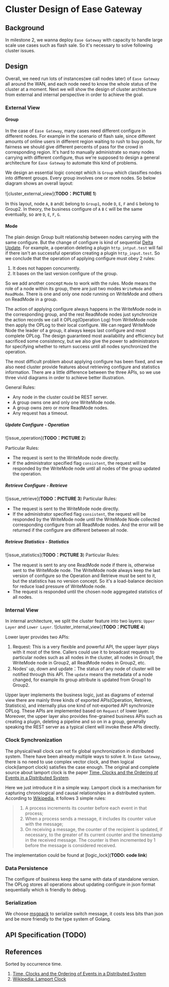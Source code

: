 # Cluster Design of Ease Gateway

## Background
In milestone 2, we wanna deploy `Ease Gateway` with capacity to handle large scale use cases such as flash sale. So it's necessary to solve following cluster issues.

## Design
Overall, we need run lots of instances(we call nodes later) of `Ease Gateway` all around the WAN, and each node need to know the whole status of the cluster at a moment. Next we will show the design of cluster architecture from external and internal perspective in order to achieve the goal.

### External View
#### Group
In the case of `Ease Gateway`, many cases need different configure in different nodes. For example in the scenario of flash sale, since different amounts of online users in different region waiting to rush to buy goods, for fairness we should give different percents of pass for the crowd in corresponding region. It's hard to manually administrate so many nodes carrying with different configure, thus we're supposed to design a general architecture for `Ease Gateway` to automate this kind of problems.

We design an essential logic concept which is `Group` which classifies nodes into different groups. Every group involves one or more nodes. So below diagram shows an overall layout:

![cluster_external_view](**TODO：PICTURE 1**)

In this layout, node `A`, `B` and`C` belong to `Group1`, node `D`, `E`, `F` and `G` belong to Group2. In theory, the business configure of `A` `B` `C` will be the same eventually, so are `D`, `E`, `F`, `G`.


#### Mode
The plain design Group built relationship between nodes carrying with the same configure. But the change of configure is kind of sequential [Delta Update](https://en.wikipedia.org/wiki/Delta_update). For example, a operation deleting a plugin `http_intput.test` will fail if there isn't an successful operation creating a plugin `http_input.test`. So we conclude that the operation of applying configure must obey 2 rules:

1. It does not happen concurrently.
2. It bases on the last version configure of the group.

So we add another concept `Mode` to work with the rules. Mode means the role of a node within its group, there are just two modes `WriteMode` and `ReadMode`. There is one and only one node running on WriteMode and others on ReadMode in a group.

The action of applying configure always happens in the WriteMode node in the corresponding group, and the rest ReadMode nodes just synchronize the action records we call it OPLog(Operation Log) from WriteMode node then apply the OPLog to their local configure. We can regard WriteMode Node the leader of a group, it always keeps last configure and most complete OPLog. The design guaranteed most availability and efficiency but sacrificed some consistency, but we also give the power to administrators for specifying whether to return success until all nodes synchronized the operation.

The most difficult problem about applying configure has been fixed, and we also need cluster provide features about retrieving configure and statistics information. There are a little difference between the three APIs, so we use three vivid diagrams in order to achieve better illustration.

General Rules:

- Any node in the cluster could be REST server.
- A group owns one and only one WriteMode node.
- A group owns zero or more ReadMode nodes.
- Any request has a timeout.

##### Update Configure - Operation
![issue_operation](**TODO：PICTURE 2**)

Particular Rules:
- The request is sent to the WriteMode node directly.
- If the administrator specified flag `consistent`, the request will be responded by the WriteMode node until all nodes of the group updated the operation.

##### Retrieve Configure - Retrieve
![issue_retrieve](**TODO：PICTURE 3**)
Particular Rules:
- The request is sent to the WriteMode node directly.
- If the administrator specified flag `consistent`, the request will be responded by the WriteMode node until the WriteMode Node collected corresponding configure from all ReadMode nodes. And the error will be returned if the configure are different between all node.

##### Retrieve Statistics - Statistics
![issue_statistics](**TODO：PICTURE 3**)
Particular Rules:
- The request is sent to any one ReadMode node if there is, otherwise sent to the WriteMode node. The WriteMode node always keep the last version of configure so the Operation and Retrieve must be sent to it, but the statistics has no version concept. So it's a load-balance decision for reduce load pressure of WriteMode node.
- The request is responded until the chosen node aggregated statistics of all nodes.

### Internal View
In internal architecture, we split the cluster feature into two layers: `Upper Layer` and `Lower Layer`.
![cluster_internal_view](**TODO：PICTURE 4**)

Lower layer provides two APIs:
1. Request: This is a very flexible and powerful API, the upper layer plays with it most of the time. Callers could use it to broadcast requests to particular nodes such as all nodes in the cluster, all nodes in Group1, the WriteMode node in Group2, all ReadMode nodes in Group2, etc.
2. Nodes' up, down and update：The status of any node of cluster will be notified through this API. The `update` means the metadata of a node changed, for example its group attribute is updated from Group1 to Group2.

Upper layer implements the business logic, just as diagrams of external view there are mainly three kinds of exported APIs(Operation, Retrieve, Statistics), and internally plus one kind of not-exported API synchronize OPLog. These APIs are implemented based on `Request` of lower layer. Moreover, the upper layer also provides fine-grained business APIs such as creating a plugin, deleting a pipeline and so on in a group, generally speaking the REST server as a typical client will invoke these APIs directly.

### Clock Synchronization
The physical/wall clock can not fix global synchronization in distributed system. There have been already multiple ways to solve it. In `Ease Gateway`, there is no need to use complex vector clock, and then logical clock(lamport clock) satisfies the case enough. The original and complete source about lamport clock is the paper [Time, Clocks and the Ordering of Events in a Distributed System](http://lamport.azurewebsites.net/pubs/time-clocks.pdf).

Here we just introduce it in a simple way. Lamport clock is a mechanism for capturing chronological and causal relationships in a distributed system. According to [Wikipedia](https://en.wikipedia.org/wiki/Lamport_timestamps), it follows 3 simple rules:

> 1. A process increments its counter before each event in that process;
> 2. When a process sends a message, it includes its counter value with the message;
> 3. On receiving a message, the counter of the recipient is updated, if necessary, to the greater of its current counter and the timestamp in the received message. The counter is then incremented by 1 before the message is considered received.

The implementation could be found at [logic_lock](**TODO: code link**)

### Data Persistence
The configure of business keep the same with data of standalone version. The OPLog stores all operations about updating configure in json format sequentially which is friendly to debug.

### Serialization
We choose [msgpack](https://github.com/ugorji/go) to serialize switch message, it costs less bits than json and be more friendly to the type system of Golang.

## API Specification (TODO)

## References
Sorted by occurrence time.

1. [Time, Clocks and the Ordering of Events in a Distributed System](http://lamport.azurewebsites.net/pubs/time-clocks.pdf)
2. [Wikipedia: Lamport Clock](https://en.wikipedia.org/wiki/Lamport_timestamps)
